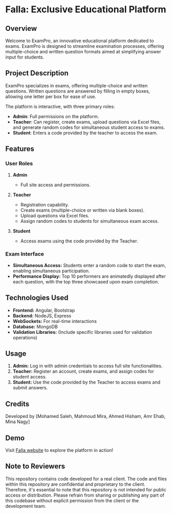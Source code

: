 # Falla: Exclusive Educational Platform

## Overview

Welcome to ExamPro, an innovative educational platform dedicated to exams. ExamPro is designed to streamline examination processes, offering multiple-choice and written question formats aimed at simplifying answer input for students.

## Project Description
ExamPro specializes in exams, offering multiple-choice and written questions. Written questions are answered by filling in empty boxes, allowing one letter per box for ease of use.

The platform is interactive, with three primary roles:

- **Admin**: Full permissions on the platform.
- **Teacher**: Can register, create exams, upload questions via Excel files, and generate random codes for simultaneous student access to exams.
- **Student**: Enters a code provided by the teacher to access the exam.

## Features

### User Roles

1. **Admin**
   - Full site access and permissions.
   
2. **Teacher**
   - Registration capability.
   - Create exams (multiple-choice or written via blank boxes).
   - Upload questions via Excel files.
   - Assign random codes to students for simultaneous exam access.

3. **Student**
   - Access exams using the code provided by the Teacher.

### Exam Interface

- **Simultaneous Access:** Students enter a random code to start the exam, enabling simultaneous participation.
- **Performance Display:** Top 10 performers are animatedly displayed after each question, with the top three showcased upon exam completion.

## Technologies Used

- **Frontend:** Angular, Bootstrap
- **Backend:** NodeJS, Express
- **WebSockets:** For real-time interactions
- **Database:** MongoDB
- **Validation Libraries:** (Include specific libraries used for validation operations)


## Usage

1. **Admin:** Log in with admin credentials to access full site functionalities.
2. **Teacher:** Register an account, create exams, and assign codes for student access.
3. **Student:** Use the code provided by the Teacher to access exams and submit answers.

## Credits

Developed by [Mohamed Saleh, Mahmoud Mira, Ahmed Hisham, Amr Ehab, Mina Nagy]

## Demo

Visit [Falla website](https://www.falla.fun/) to explore the platform in action!

## Note to Reviewers
This repository contains code developed for a real client. The code and files within this repository are confidential and proprietary to the client. Therefore, it's essential to note that this repository is not intended for public access or distribution. Please refrain from sharing or publishing any part of this codebase without explicit permission from the client or the development team.


